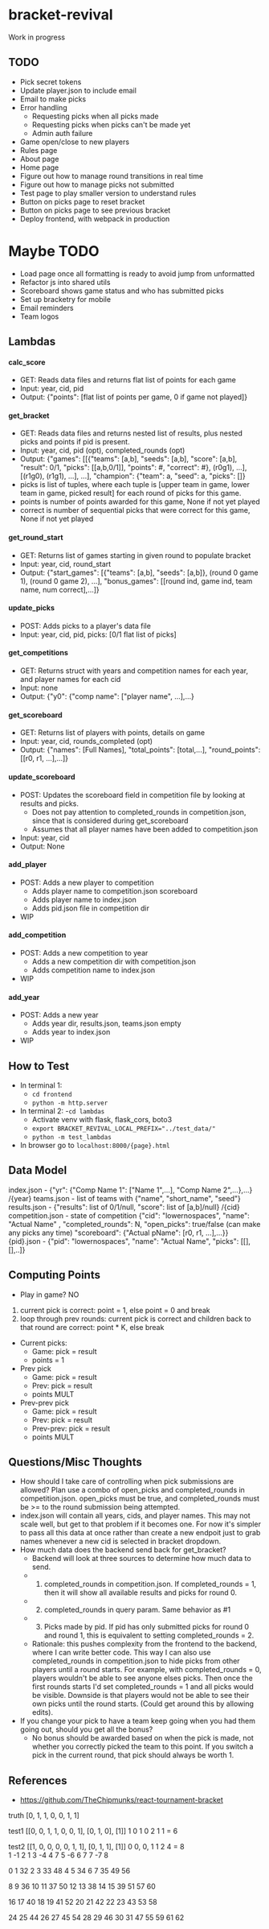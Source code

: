 # bracket-revival
Work in progress

## TODO
- Pick secret tokens
- Update player.json to include email
- Email to make picks
- Error handling
	- Requesting picks when all picks made
	- Requesting picks when picks can't be made yet
	- Admin auth failure
- Game open/close to new players
- Rules page
- About page
- Home page
- Figure out how to manage round transitions in real time
- Figure out how to manage picks not submitted
- Test page to play smaller version to understand rules
- Button on picks page to reset bracket
- Button on picks page to see previous bracket
- Deploy frontend, with webpack in production

# Maybe TODO
- Load page once all formatting is ready to avoid jump from unformatted
- Refactor js into shared utils
- Scoreboard shows game status and who has submitted picks
- Set up bracketry for mobile
- Email reminders
- Team logos

## Lambdas
#### calc_score
- GET: Reads data files and returns flat list of points for each game
- Input: year, cid, pid
- Output: {"points": [flat list of points per game, 0 if game not played]}
#### get_bracket
- GET: Reads data files and returns nested list of results, plus nested picks and points if pid is present.
- Input: year, cid, pid (opt), completed_rounds (opt)
- Output: {"games": [[{"teams": [a,b], "seeds": [a,b], "score": [a,b], "result": 0/1, "picks": [[a,b,0/1]], "points": #, "correct": #}, (r0g1), ...], [(r1g0), (r1g1), ...], ...],
           "champion": {"team": a, "seed": a, "picks": []}
- picks is list of tuples, where each tuple is [upper team in game, lower team in game, picked result] for each round of picks for this game.
- points is number of points awarded for this game, None if not yet played
- correct is number of sequential picks that were correct for this game, None if not yet played
#### get_round_start
- GET: Returns list of games starting in given round to populate bracket
- Input: year, cid, round_start
- Output: {"start_games": [{"teams": [a,b], "seeds": [a,b]}, (round 0 game 1), (round 0 game 2), ...],
           "bonus_games": [[round ind, game ind, team name, num correct],...]}
#### update_picks
- POST: Adds picks to a player's data file
- Input: year, cid, pid, picks: [0/1 flat list of picks]
#### get_competitions
- GET: Returns struct with years and competition names for each year, and player names for each cid
- Input: none
- Output: {"y0": {"comp name": ["player name", ...],...}
#### get_scoreboard
- GET: Returns list of players with points, details on game
- Input: year, cid, rounds_completed (opt)
- Output: {"names": [Full Names], "total_points": [total,...], "round_points": [[r0, r1, ...],...]}
#### update_scoreboard
- POST: Updates the scoreboard field in competition file by looking at results and picks.
	- Does not pay attention to completed_rounds in competition.json, since that is considered during get_scoreboard
	- Assumes that all player names have been added to competition.json
- Input: year, cid
- Output: None
#### add_player
- POST: Adds a new player to competition
	- Adds player name to competition.json scoreboard
	- Adds player name to index.json
	- Adds pid.json file in competition dir
- WIP
#### add_competition
- POST: Adds a new competition to year
	- Adds a new competition dir with competition.json
	- Adds competition name to index.json
- WIP
#### add_year
- POST: Adds a new year
	- Adds year dir, results.json, teams.json empty
	- Adds year to index.json
- WIP

## How to Test
- In terminal 1:
	- `cd frontend`
	- `python -m http.server`
- In terminal 2:
	-`cd lambdas`
	- Activate venv with flask, flask_cors, boto3
	- `export BRACKET_REVIVAL_LOCAL_PREFIX="../test_data/"` 
	- `python -m test_lambdas`
- In browser go to `localhost:8000/{page}.html` 

## Data Model
index.json - {"yr": {"Comp Name 1": ["Name 1",...],  "Comp Name 2",...},...}
/{year}
  teams.json - list of teams with {"name", "short_name", "seed"}
  results.json - {"results": list of 0/1/null, "score": list of [a,b]/null}
  /{cid}
    competition.json - state of competition {"cid": "lowernospaces", "name": "Actual Name" , "completed_rounds": N, "open_picks": true/false (can make any picks any time)
                                             "scoreboard": {"Actual pName": [r0, r1, ...],...}}
    {pid}.json - {"pid": "lowernospaces", "name": "Actual Name", "picks": [[],[],..]}
  

## Computing Points
- Play in game? NO
1. current pick is correct: point = 1, else point = 0 and break
2. loop through prev rounds: current pick is correct and children back to that round are correct: point * K, else break

- Current picks:
	- Game: pick = result
	- points = 1
- Prev pick
	- Game: pick = result
	- Prev: pick = result
	- points MULT
- Prev-prev pick
	- Game: pick = result
	- Prev: pick = result
	- Prev-prev: pick = result
	- points MULT
## Questions/Misc Thoughts
- How should I take care of controlling when pick submissions are allowed? Plan use a combo of open_picks and completed_rounds in competition.json. open_picks must be true, and completed_rounds must be >= to the round submission being attempted. 
- index.json will contain all years, cids, and player names. This may not scale well, but get to that problem if it becomes one. For now it's simpler to pass all this data at once rather than create a new endpoit just to grab names whenever a new cid is selected in bracket dropdown.
- How much data does the backend send back for get_bracket?
	- Backend will look at three sources to determine how much data to send.
	- 1. completed_rounds in competition.json. If completed_rounds = 1, then it will show all available results and picks for round 0.
	- 2. completed_rounds in query param. Same behavior as #1
	- 3. Picks made by pid. If pid has only submitted picks for round 0 and round 1, this is equivalent to setting completed_rounds = 2. 
	- Rationale: this pushes complexity from the frontend to the backend, where I can write better code. This way I can also use completed_rounds in competition.json to hide picks from other players until a round starts. For example, with completed_rounds = 0, players wouldn't be able to see anyone elses picks. Then once the first rounds starts I'd set completed_rounds = 1 and all picks would be visible. Downside is that players would not be able to see their own picks until the round starts. (Could get around this by allowing edits).
- If you change your pick to have a team keep going when you had them going out, should you get all the bonus?
	- No bonus should be awarded based on when the pick is made, not whether you correctly picked the team to this point. If you switch a pick in the current round, that pick should always be worth 1.

## References
- https://github.com/TheChipmunks/react-tournament-bracket

truth [0, 1, 1, 0, 0, 1, 1]

test1 [[0, 0, 1, 1, 0, 0, 1], [0, 1, 0], [1]]
        1  0  1  0                2  1    1  = 6

test2 [[1, 0, 0, 0, 0, 1, 1], [0, 1, 1], [1]]
        0  0, 0, 1             1  2       4 = 8  
1
-1
2
   1
3
-4
4
       7
5
-6
6
   7
7
-7
8



0 
1  32
2
3  33 48
4
5  34
6
7  35 49 56

8
9  36
10
11 37 50
12
13 38
14
15 39 51 57 60

16
17 40
18
19 41 52
20
21 42
22
23 43 53 58

24
25 44
26
27 45 54
28
29 46
30
31 47 55 59 61 62
